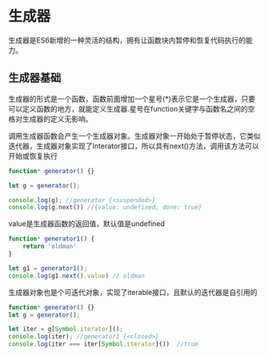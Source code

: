 
# 生成器
生成器是ES6新增的一种灵活的结构，拥有让函数块内暂停和恢复代码执行的能力。

## 生成器基础
生成器的形式是一个函数，函数前面增加一个星号(*)表示它是一个生成器，只要可以定义函数的地方，就能定义生成器.星号在function关键字与函数名之间的空格对生成器的定义无影响。

调用生成器函数会产生一个生成器对象。生成器对象一开始处于暂停状态，它类似迭代器，生成器对象实现了Interator接口，所以具有next()方法，调用该方法可以开始或恢复执行
```javascript
function* generator() {}

let g = generator();

console.log(g); //generator {<suspended>}
console.log(g.next()) //{value: undefined, done: true}
```
value是生成器函数的返回值，默认值是undefined
```javascript
function* generator1() {
    return 'oldman'
}

let g1 = generator1();
console.log(g1.next().value) // oldman
```

生成器对象也是个可迭代对象，实现了iterable接口，且默认的迭代器是自引用的
```javascript
function* generator() {}
let g = generator();

let iter = g[Symbol.iterator]();  
console.log(iter); //generator1 {<closed>}
console.log(iter === iter[Symbol.iterator]())  //true
```

